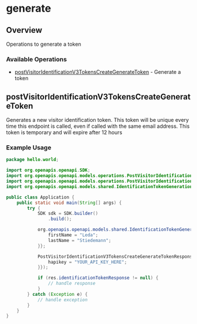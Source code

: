 # generate

## Overview

Operations to generate a token

### Available Operations

* [postVisitorIdentificationV3TokensCreateGenerateToken](#postvisitoridentificationv3tokenscreategeneratetoken) - Generate a token

## postVisitorIdentificationV3TokensCreateGenerateToken

Generates a new visitor identification token. This token will be unique every time this endpoint is called, even if called with the same email address. This token is temporary and will expire after 12 hours

### Example Usage

```java
package hello.world;

import org.openapis.openapi.SDK;
import org.openapis.openapi.models.operations.PostVisitorIdentificationV3TokensCreateGenerateTokenResponse;
import org.openapis.openapi.models.operations.PostVisitorIdentificationV3TokensCreateGenerateTokenSecurity;
import org.openapis.openapi.models.shared.IdentificationTokenGenerationRequest;

public class Application {
    public static void main(String[] args) {
        try {
            SDK sdk = SDK.builder()
                .build();

            org.openapis.openapi.models.shared.IdentificationTokenGenerationRequest req = new IdentificationTokenGenerationRequest("quibusdam") {{
                firstName = "Leda";
                lastName = "Stiedemann";
            }};            

            PostVisitorIdentificationV3TokensCreateGenerateTokenResponse res = sdk.generate.postVisitorIdentificationV3TokensCreateGenerateToken(req, new PostVisitorIdentificationV3TokensCreateGenerateTokenSecurity() {{
                hapikey = "YOUR_API_KEY_HERE";
            }});

            if (res.identificationTokenResponse != null) {
                // handle response
            }
        } catch (Exception e) {
            // handle exception
        }
    }
}
```
